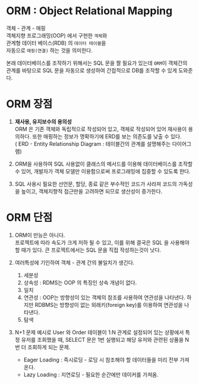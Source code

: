 # ORM : Object Relational Mapping
 
객체 - 관계 - 매핑<br>
객체지향 프로그래밍(OOP) 에서 구현한 `객체`와 <br>
관계형 데이터 베이스(RDB) 의 `데이터 테이블`을 <br>
자동으로 `매핑(연결)` 하는 것을 의미한다.

본래 데이터베이스를 조작하기 위해서는 SQL 문을 짤 필요가 있는데 `ORM`이 객체간의 관계를 바탕으로 SQL 문을 자동으로 생성하여 간접적으로 DB를 조작할 수 있게 도와준다.

# ORM 장점
1. <b>재사용, 유지보수의 용의성</b><br>
  ORM 은 기존 객체와 독립적으로 작성되어 있고, 객체로 작성되어 있어 재사용이 용의하다. 또한 매핑하는 정보가 명확하기에 ERD를 보는 의존도를 낮출 수 있다.<br>
  ( ERD - Entity Relationship Diagram : 테이블간의 관계를 설명해주는 다이어그램)

2. ORM을 사용하여 SQL 사용없이 클래스의 메서드를 이용해 데이터베이스를 조작할 수 있어, 개발자가 객체 모델만 이용함으로써 프로그래밍에 집중할 수 있도록 한다.
   
3. SQL 사용시 필요한 선언문, 할당, 종료 같은 부수적인 코드가 사라져 코드의 가독성을 높이고, 객체지향적 접근만을 고려하면 되므로 생산성이 증가한다.


# ORM 단점
1. ORM이 만능은 아니다.<br>
   프로젝트에 따라 속도가 크게 저하 될 수 있고, 이를 위해 결국은 SQL 을 사용해야할 때가 있다. 큰 프로젝트에서는 SQL 문을 직접 작성하는것이 낫다.

2. 여러특성에 기인하여 객체 - 관계 간의 불일치가 생긴다.
   1. 세분성
   2. 상속성 : RDMS는 OOP 의 특징인 상속 개념이 없다.
   3. 일치
   4. 연관성 : OOP는 방향성이 있는 객체의 참조를 사용하여 연관성을 나타낸다. 하지만 RDBMS는 방향성이 없는 외래키(foreign key)를 이용하여 연관성을 나타낸다.
   5. 탐색

3. N+1 문제
   예시로 User 와 Order 테이블이 1:N 관계로 설정되어 있는 상황에서 특정 유저를 조회했을 때, SELECT 문은 1번 실행되고 해당 유저와 관련된 상품을 N번 더 조회하게 되는 문제.<br>
   
   - Eager Loading : 즉시로딩 - 로딩 시 참조해야 할 데이터들을 미리 전부 가져온다.
   - Lazy Loading : 지연로딩 - 필요한 순간에만 데이커를 가져옴.